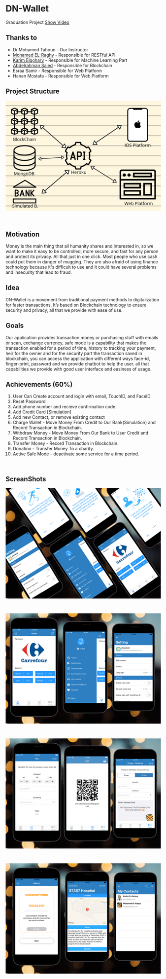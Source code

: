# DN-Wallet
Graduation Project <a href="https://drive.google.com/file/d/1rRhZ9k5Vzstn3OoWsltn59JMyiQh_fTU/view?usp=sharing">Show Video</a>

## Thanks to
<ul>
 <li>Dr.Mohamed Tahoun - Our Instructor</li>
 <li><a href="https://github.com/mohamedelraghy">Mohamed EL-Raghy</a> - Responsible for RESTful API</li>
 <li><a href="https://github.com/DataDetactive">Karim Elgohary</a> - Responsible for Machine Learning Part</li>
 <li><a href="https://github.com/AbdelrhmanSaied98">Abdelrahman Saied</a> - Responsible for Blockchain </li>
 <li>Esraa Samir - Responsible for Web Platform </li>
 <li>Hanan Mostafa - Responsible for Web Platform</li>
</ul>

## Project Structure
<p>
  <img src="imgs/ps.png">
</p>
<br>

## Motivation
<p>
Money is the main thing that all humanity shares and interested in, so we want to make it easy to be controlled, more secure, and fast for any person and protect its privacy. All that just in one click. Most people who use cash could put them in danger of mugging. They are also afraid of using finance technology because it's difficult to use and it could have several problems and insecurity that lead to fraud.
</p>

## Idea
<p>
DN-Wallet is a movement from traditional payment methods to digitalization for faster transactions. It’s based on Blockchain technology to ensure security and privacy, all that we provide with ease of use. 
</p>

## Goals
 <p>
Our application provides transaction money or purchasing stuff with emails or scan, exchange currency, safe mode is a capability that makes the transaction enabled for a period of time, history to tracking your payment, heir for the owner and for the security part the transaction saved in blockchain, you can access the application with different ways face-id, finger-print, password and we provide chatbot to help the user. all that capabilities we provide with good user interface and easiness of usage.  
</p>

## Achievements (60%)
<p>
  <ol>
    <li>User Can Create account and login with email, TouchID, and FaceID</li>
    <li>Reset Password</li>
    <li>Add phone number and recieve confirmation code</li>
    <li>Add Credit Card [Simulation]</li>
    <li>Add new Contact, or remove existing contact</li>
    <li>Charge Wallet - Move Money From Credit to Our Bank(Simulation) and Record Transaction in Blockchain.</li>
    <li>Withdraw Money - Move Money From Our Bank to User Credit and Record Transaction in Blockchain.</li>
    <li>Transfer Money - Record Transaction in Blockchain.</li>
    <li>Donation - Transfer Money To a charity.</li>
    <li>Active Safe Mode - deactivate some service for a time period.</li>
    </ol>
</p>
<br>

## ScreanShots
<p>
  <img src="imgs/1.png">
</p>
<br>
<p>
  <img src="imgs/2.png">
</p>
<br>
<p>
  <img src="imgs/3.png">
 </p>
 <br>
<p>
  <img src="imgs/4.png">
 </p>
